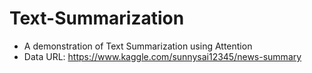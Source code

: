 # Text-Summarization

- A demonstration of Text Summarization using Attention
- Data URL: https://www.kaggle.com/sunnysai12345/news-summary
